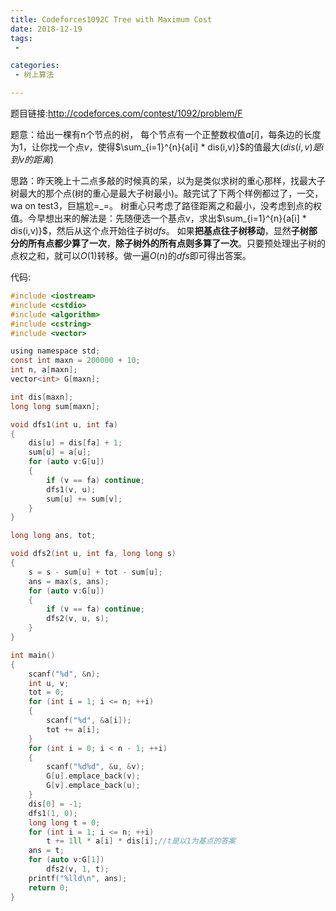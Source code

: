 ```yaml
---
title: Codeforces1092C Tree with Maximum Cost
date: 2018-12-19
tags:
 - 

categories:
 - 树上算法

---
```


题目链接:http://codeforces.com/contest/1092/problem/F

题意：给出一棵有n个节点的树， 每个节点有一个正整数权值$a[i]$，每条边的长度为1，让你找一个点$v$，使得$\sum_{i=1}^{n}{a[i] * dis(i,v)}$的值最大($dis(i,v)是i到v的距离$)

思路：昨天晚上十二点多敲的时候真的呆，以为是类似求树的重心那样，找最大子树最大的那个点(树的重心是最大子树最小)。敲完试了下两个样例都过了，一交，wa on test3，巨尴尬=_=。
树重心只考虑了路径距离之和最小，没考虑到点的权值。今早想出来的解法是：先随便选一个基点v，求出$\sum_{i=1}^{n}{a[i] * dis(i,v)}$，然后从这个点开始往子树$dfs$。
如果**把基点往子树移动**，显然**子树部分的所有点都少算了一次**，**除子树外的所有点则多算了一次**。只要预处理出子树的点权之和，就可以$O(1)$转移。做一遍$O(n)$的$dfs$即可得出答案。

代码:

```c
#include <iostream>
#include <cstdio>
#include <algorithm>
#include <cstring>
#include <vector>

using namespace std;
const int maxn = 200000 + 10;
int n, a[maxn];
vector<int> G[maxn];

int dis[maxn];
long long sum[maxn];

void dfs1(int u, int fa)
{
    dis[u] = dis[fa] + 1;
    sum[u] = a[u];
    for (auto v:G[u])
    {
        if (v == fa) continue;
        dfs1(v, u);
        sum[u] += sum[v];
    }
}

long long ans, tot;

void dfs2(int u, int fa, long long s)
{
    s = s - sum[u] + tot - sum[u];
    ans = max(s, ans);
    for (auto v:G[u])
    {
        if (v == fa) continue;
        dfs2(v, u, s);
    }
}

int main()
{
    scanf("%d", &n);
    int u, v;
    tot = 0;
    for (int i = 1; i <= n; ++i)
    {
        scanf("%d", &a[i]);
        tot += a[i];
    }
    for (int i = 0; i < n - 1; ++i)
    {
        scanf("%d%d", &u, &v);
        G[u].emplace_back(v);
        G[v].emplace_back(u);
    }
    dis[0] = -1;
    dfs1(1, 0);
    long long t = 0;
    for (int i = 1; i <= n; ++i)
        t += 1ll * a[i] * dis[i];//t是以1为基点的答案
    ans = t;
    for (auto v:G[1])
        dfs2(v, 1, t);
    printf("%lld\n", ans);
    return 0;
}
```



